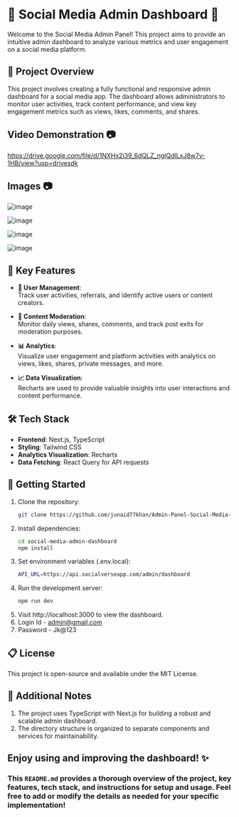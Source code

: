 # 🌟 Social Media Admin Dashboard 🌟

Welcome to the Social Media Admin Panel! This project aims to provide an intuitive admin dashboard to analyze various metrics and user engagement on a social media platform. 

## 📝 Project Overview

This project involves creating a fully functional and responsive admin dashboard for a social media app. The dashboard allows administrators to monitor user activities, track content performance, and view key engagement metrics such as views, likes, comments, and shares. 

## Video Demonstration 📷

https://drive.google.com/file/d/1NXHx2i39_6dQLZ_nglQdlLxJ8w7v-1HB/view?usp=drivesdk

## Images 📷

![image](https://github.com/user-attachments/assets/9e488fc7-4571-4235-8fc5-e782af365fc6)

![image](https://github.com/user-attachments/assets/7e3bdc98-c633-453f-b26d-00d4c7749e61)

![image](https://github.com/user-attachments/assets/cd968d6e-8cd6-4cee-81c1-d3444d6ce12d)

![image](https://github.com/user-attachments/assets/4ba01dcc-c9bf-4928-bb6f-e6a1ee2c9613)


## 🌟 Key Features

- **👤 User Management**:  
  Track user activities, referrals, and identify active users or content creators.

- **📝 Content Moderation**:  
  Monitor daily views, shares, comments, and track post exits for moderation purposes.

- **📊 Analytics**:  
  Visualize user engagement and platform activities with analytics on views, likes, shares, private messages, and more. 

- **📈 Data Visualization**:  
  Recharts are used to provide valuable insights into user interactions and content performance.

## 🛠️ Tech Stack

- **Frontend**: Next.js, TypeScript
- **Styling**: Tailwind CSS 
- **Analytics Visualization**: Recharts
- **Data Fetching**: React Query for API requests

## 🚀 Getting Started

1. Clone the repository:
   ```bash
   git clone https://github.com/junaid77khan/Admin-Panel-Social-Media-App.git
   ```
2. Install dependencies:
   ```bash
   cd social-media-admin-dashboard
   npm install
   ```
3. Set environment variables (.env.local):
   ```bash
   API_URL=https://api.socialverseapp.com/admin/dashboard
   ```
5. Run the development server:
   ```bash
   npm run dev
   ```
6. Visit http://localhost:3000 to view the dashboard.
7. Login Id - admin@gmail.com
8. Password - Jk@123


## 📋 License
This project is open-source and available under the MIT License.

## 💬 Additional Notes

1. The project uses TypeScript with Next.js for building a robust and scalable admin dashboard.
2. The directory structure is organized to separate components and services for maintainability.

## Enjoy using and improving the dashboard! ✨
### This `README.md` provides a thorough overview of the project, key features, tech stack, and instructions for setup and usage. Feel free to add or modify the details as needed for your specific implementation!

